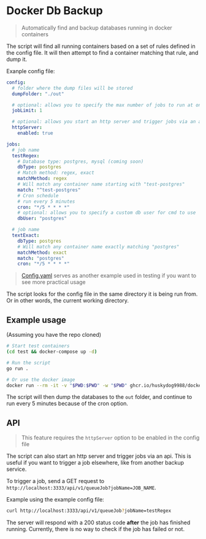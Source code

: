 # Docker Db Backup

> Automatically find and backup databases running in docker containers

The script will find all running containers based on a set of rules defined in the config file. It will then attempt to find a container matching that rule, and dump it.

Exanple config file:

```yaml
config:
  # folder where the dump files will be stored
  dumpFolder: "./out"

  # optional: allows you to specify the max number of jobs to run at once
  jobLimit: 1

  # optional: allows you start an http server and trigger jobs via an api
  httpServer:
    enabled: true

jobs:
  # job name
  testRegex:
    # Database type: postgres, mysql (coming soon)
    dbType: postgres
    # Match method: regex, exact
    matchMethod: regex
    # Will match any container name starting with "test-postgres"
    match: "^test-postgres"
    # Cron schedule
    # run every 5 minutes
    cron: "*/5 * * * *"
    # optional: allows you to specify a custom db user for cmd to use
    dbUser: "postgres"

  # job name
  textExact:
    dbType: postgres
    # Will match any container name exactly matching "postgres"
    matchMethod: exact
    match: "postgres"
    cron: "*/5 * * * *"
```

> [Config.yaml](config.yaml) serves as another example used in testing if you want to see more practical usage

The script looks for the config file in the same directory it is being run from. Or in other words, the current working directory.

## Example usage

(Assuming you have the repo cloned)

```bash
# Start test containers
(cd test && docker-compose up -d)

# Run the script
go run .

# Or use the docker image
docker run --rm -it -v "$PWD:$PWD" -w "$PWD" ghcr.io/huskydog9988/docker-db-backup:latest
```

The script will then dump the databases to the `out` folder, and continue to run every 5 minutes because of the cron option.

## API

> This feature requires the `httpServer` option to be enabled in the config file

The script can also start an http server and trigger jobs via an api. This is useful if you want to trigger a job elsewhere, like from another backup service.

To trigger a job, send a GET request to `http://localhost:3333/api/v1/queueJob?jobName=JOB_NAME`.

Example using the example config file:

```bash
curl http://localhost:3333/api/v1/queueJob?jobName=testRegex
```

The server will respond with a 200 status code **after** the job has finished running. Currently, there is no way to check if the job has failed or not.
